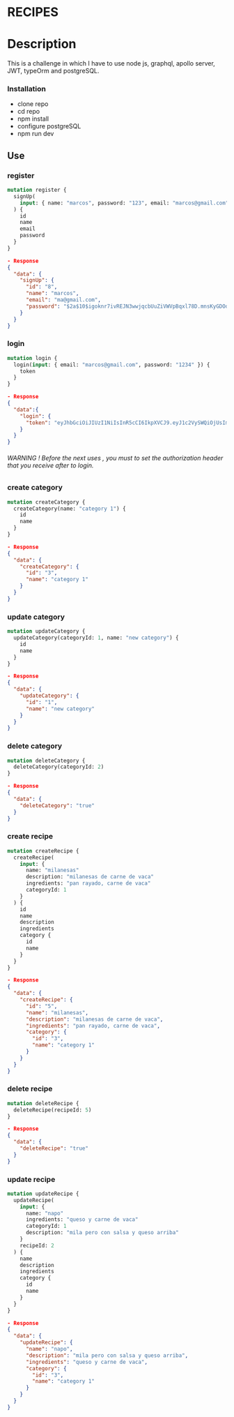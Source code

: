 # RECIPES

# Description

This is a challenge in which I have to use node js, graphql, apollo server, JWT, typeOrm and postgreSQL.

### Installation

- clone repo
- cd repo
- npm install
- configure postgreSQL
- npm run dev

## Use

### register

```graphql
mutation register {
  signUp(
    input: { name: "marcos", password: "123", email: "marcos@gmail.com" }
  ) {
    id
    name
    email
    password
  }
}
```

```json
- Response
{
  "data": {
    "signUp": {
      "id": "8",
      "name": "marcos",
      "email": "ma@gmail.com",
      "password": "$2a$10$igoknr7ivREJN3wwjqcbUuZiVWVpBqxl78D.mnsKyGDOdOVdxBvay"
    }
  }
}
```

### login

```graphql
mutation login {
  login(input: { email: "marcos@gmail.com", password: "1234" }) {
    token
  }
}
```

```json
- Response
{
  "data":{
    "login": {
      "token": "eyJhbGciOiJIUzI1NiIsInR5cCI6IkpXVCJ9.eyJ1c2VySWQiOjUsImlhdCI6MTYwMDY5NjE5NCwiZXhwIjoxNjAwNzgyNTk0fQ.KoM0rIvW6jQ1qRuk0NfQCdtZWu4RX0_ycpaX05cJcvI"
    }
  }
}
```

###### WARNING ! Before the next uses , you must to set the authorization header that you receive after to login.

### create category

```graphql
mutation createCategory {
  createCategory(name: "category 1") {
    id
    name
  }
}
```

```json
- Response
{
  "data": {
    "createCategory": {
      "id": "3",
      "name": "category 1"
    }
  }
}
```

### update category

```graphql
mutation updateCategory {
  updateCategory(categoryId: 1, name: "new category") {
    id
    name
  }
}
```

```json
- Response
{
  "data": {
    "updateCategory": {
      "id": "1",
      "name": "new category"
    }
  }
}
```

### delete category

```graphql
mutation deleteCategory {
  deleteCategory(categoryId: 2)
}
```

```json
- Response
{
  "data": {
    "deleteCategory": "true"
  }
}
```

### create recipe

```graphql
mutation createRecipe {
  createRecipe(
    input: {
      name: "milanesas"
      description: "milanesas de carne de vaca"
      ingredients: "pan rayado, carne de vaca"
      categoryId: 1
    }
  ) {
    id
    name
    description
    ingredients
    category {
      id
      name
    }
  }
}
```

```json
- Response
{
  "data": {
    "createRecipe": {
      "id": "5",
      "name": "milanesas",
      "description": "milanesas de carne de vaca",
      "ingredients": "pan rayado, carne de vaca",
      "category": {
        "id": "3",
        "name": "category 1"
      }
    }
  }
}
```

### delete recipe

```graphql
mutation deleteRecipe {
  deleteRecipe(recipeId: 5)
}
```

```json
- Response
{
  "data": {
    "deleteRecipe": "true"
  }
}
```

### update recipe

```graphql
mutation updateRecipe {
  updateRecipe(
    input: {
      name: "napo"
      ingredients: "queso y carne de vaca"
      categoryId: 1
      description: "mila pero con salsa y queso arriba"
    }
    recipeId: 2
  ) {
    name
    description
    ingredients
    category {
      id
      name
    }
  }
}
```

```json
- Response
{
  "data": {
    "updateRecipe": {
      "name": "napo",
      "description": "mila pero con salsa y queso arriba",
      "ingredients": "queso y carne de vaca",
      "category": {
        "id": "3",
        "name": "category 1"
      }
    }
  }
}
```
